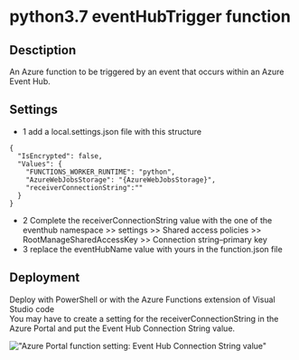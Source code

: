 # python3.7 eventHubTrigger function
## Desctiption
An Azure function to be triggered by an event that occurs within an Azure Event Hub. 
## Settings 
 - 1 add a local.settings.json file with this structure
```
{
  "IsEncrypted": false,
  "Values": {
    "FUNCTIONS_WORKER_RUNTIME": "python",
    "AzureWebJobsStorage": "{AzureWebJobsStorage}", 
    "receiverConnectionString":""
  }
}
```
 - 2 
Complete the receiverConnectionString value with the one of the eventhub namespace >> settings >> Shared access policies >> RootManageSharedAccessKey >> Connection string–primary key    
 - 3 replace the eventHubName value with yours in the function.json file
 ## Deployment
 Deploy with PowerShell or with the Azure Functions extension of Visual Studio code   
 You may have to create a setting for the receiverConnectionString in the Azure Portal and put the Event Hub Connection String value.   
     
 !["Azure Portal function setting: Event Hub Connection String value"](https://raw.githubusercontent.com/MarcCharmois/python3.7-eventHubTrigger-function/master/doc/img/azure-eventhubTriggered-Function-Settings.png)
